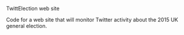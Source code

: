 TwittElection web site

Code for a web site that will monitor Twitter activity about the 2015 UK general election.
